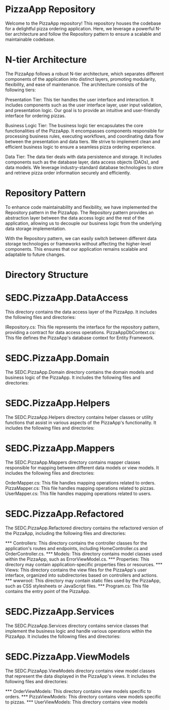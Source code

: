# PizzaApp Repository
Welcome to the PizzaApp repository! This repository houses the codebase for a delightful pizza ordering application. Here, we leverage a powerful N-tier architecture and follow the Repository pattern to ensure a scalable and maintainable codebase.

# N-tier Architecture
The PizzaApp follows a robust N-tier architecture, which separates different components of the application into distinct layers, promoting modularity, flexibility, and ease of maintenance. The architecture consists of the following tiers:

Presentation Tier: This tier handles the user interface and interaction. It includes components such as the user interface layer, user input validation, and presentation logic. Our goal is to provide an intuitive and user-friendly interface for ordering pizzas.

Business Logic Tier: The business logic tier encapsulates the core functionalities of the PizzaApp. It encompasses components responsible for processing business rules, executing workflows, and coordinating data flow between the presentation and data tiers. We strive to implement clean and efficient business logic to ensure a seamless pizza ordering experience.

Data Tier: The data tier deals with data persistence and storage. It includes components such as the database layer, data access objects (DAOs), and data models. We leverage industry-standard database technologies to store and retrieve pizza order information securely and efficiently.

# Repository Pattern
To enhance code maintainability and flexibility, we have implemented the Repository pattern in the PizzaApp. The Repository pattern provides an abstraction layer between the data access logic and the rest of the application, allowing us to decouple our business logic from the underlying data storage implementation.

With the Repository pattern, we can easily switch between different data storage technologies or frameworks without affecting the higher-level components. This ensures that our application remains scalable and adaptable to future changes.

# Directory Structure

# SEDC.PizzaApp.DataAccess
This directory contains the data access layer of the PizzaApp. It includes the following files and directories:

IRepository.cs: This file represents the interface for the repository pattern, providing a contract for data access operations.
PizzaAppDbContext.cs: This file defines the PizzaApp's database context for Entity Framework.

# SEDC.PizzaApp.Domain
The SEDC.PizzaApp.Domain directory contains the domain models and business logic of the PizzaApp. It includes the following files and directories:


# SEDC.PizzaApp.Helpers
The SEDC.PizzaApp.Helpers directory contains helper classes or utility functions that assist in various aspects of the PizzaApp's functionality. It includes the following files and directories:


# SEDC.PizzaApp.Mappers
The SEDC.PizzaApp.Mappers directory contains mapper classes responsible for mapping between different data models or view models. It includes the following files and directories:

OrderMapper.cs: This file handles mapping operations related to orders.
PizzaMapper.cs: This file handles mapping operations related to pizzas.
UserMapper.cs: This file handles mapping operations related to users.

# SEDC.PizzaApp.Refactored
The SEDC.PizzaApp.Refactored directory contains the refactored version of the PizzaApp, including the following files and directories:

*** Controllers: This directory contains the controller classes for the application's routes and endpoints, including HomeController.cs and OrderController.cs.
*** Models: This directory contains model classes used within the PizzaApp, such as ErrorViewModel.cs.
*** Properties: This directory may contain application-specific properties files or resources.
*** Views: This directory contains the view files for the PizzaApp's user interface, organized into subdirectories based on controllers and actions.
*** wwwroot: This directory may contain static files used by the PizzaApp, such as CSS stylesheets or JavaScript files.
*** Program.cs: This file contains the entry point of the PizzaApp.

# SEDC.PizzaApp.Services
The SEDC.PizzaApp.Services directory contains service classes that implement the business logic and handle various operations within the PizzaApp. It includes the following files and directories:

# SEDC.PizzaApp.ViewModels
The SEDC.PizzaApp.ViewModels directory contains view model classes that represent the data displayed in the PizzaApp's views. It includes the following files and directories:

*** OrderViewModels: This directory contains view models specific to orders.
*** PizzaViewModels: This directory contains view models specific to pizzas.
*** UserViewModels: This directory contains view models
